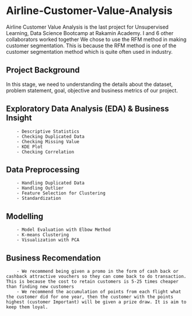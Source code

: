# Airline-Customer-Value-Analysis

Airline Customer Value Analysis is the last project for Unsupervised Learning, Data Science Bootcamp at Rakamin Academy. I and 6 other collaborators worked together We chose to use the RFM method in making customer segmentation. This is because the RFM method is one of the customer segmentation method which is quite often used in industry. 


## Project Background
   In this stage, we need to understanding the details about the dataset, problem statement, goal, objective and business metrics of our project.

## Exploratory Data Analysis (EDA) & Business Insight
        - Descriptive Statistics
        - Checking Duplicated Data
        - Checking Missing Value
        - KDE Plot
        - Checking Correlation

## Data Preprocessing
        - Handling Duplicated Data
        - Handling Outlier
        - Feature Selection for Clustering
        - Standardization

## Modelling
        - Model Evaluation with Elbow Method
        - K-means Clustering
        - Visualization with PCA

## Business Recomendation
        - We recommend being given a promo in the form of cash back or cashback attractive vouchers so they can come back to do transaction. This is because the cost to retain customers is 5-25 times cheaper than finding new customers
        - We recommend the accumulation of points from each flight what the customer did for one year, then the customer with the points highest (customer Important) will be given a prize draw. It is aim to keep them loyal.
